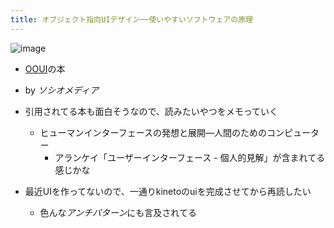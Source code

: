 ```yaml
---
title: オブジェクト指向UIデザイン──使いやすいソフトウェアの原理
---
```


![image](https://gyazo.com/a42a5ce24c49b0b55abe18a90207dda8/thumb/1000)

* [OOUI](OOUI.md)の本

* by *ソシオメディア*

* 引用されてる本も面白そうなので、読みたいやつをメモっていく
  
  * ヒューマンインターフェースの発想と展開―人間のためのコンピューター
    * アランケイ「ユーザーインターフェース - 個人的見解」が含まれてる感じかな
* 最近UIを作ってないので、一通りkinetoのuiを完成させてから再読したい
  
  * 色んな*アンチパターン*にも言及されてる
